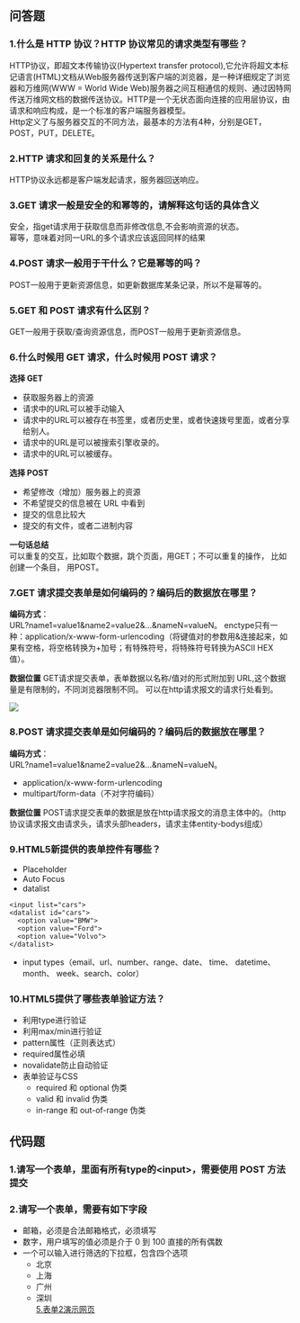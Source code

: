 ## 问答题
### 1.什么是 HTTP 协议？HTTP 协议常见的请求类型有哪些？
HTTP协议，即超文本传输协议(Hypertext transfer protocol),它允许将超文本标记语言(HTML)文档从Web服务器传送到客户端的浏览器，是一种详细规定了浏览器和万维网(WWW = World Wide Web)服务器之间互相通信的规则、通过因特网传送万维网文档的数据传送协议。HTTP是一个无状态面向连接的应用层协议，由请求和响应构成，是一个标准的客户端服务器模型。  
Http定义了与服务器交互的不同方法，最基本的方法有4种，分别是GET，POST，PUT，DELETE。
### 2.HTTP 请求和回复的关系是什么？
HTTP协议永远都是客户端发起请求，服务器回送响应。
### 3.GET 请求一般是安全的和幂等的，请解释这句话的具体含义
安全，指get请求用于获取信息而非修改信息,不会影响资源的状态。  
幂等，意味着对同一URL的多个请求应该返回同样的结果
### 4.POST 请求一般用于干什么？它是幂等的吗？
POST一般用于更新资源信息，如更新数据库某条记录，所以不是幂等的。
### 5.GET 和 POST 请求有什么区别？
GET一般用于获取/查询资源信息，而POST一般用于更新资源信息。  
### 6.什么时候用 GET 请求，什么时候用 POST 请求？  
**选择 GET**
* 获取服务器上的资源
* 请求中的URL可以被手动输入
* 请求中的URL可以被存在书签里，或者历史里，或者快速拨号里面，或者分享给别人。
* 请求中的URL是可以被搜索引擎收录的。
* 请求中的URL可以被缓存。  

**选择 POST**
* 希望修改（增加）服务器上的资源
* 不希望提交的信息被在 URL 中看到
* 提交的信息比较大
* 提交的有文件，或者二进制内容  

**一句话总结**  
可以重复的交互，比如取个数据，跳个页面，用GET；不可以重复的操作， 比如创建一个条目， 用POST。  
### 7.GET 请求提交表单是如何编码的？编码后的数据放在哪里？  
**编码方式**：  
URL?name1=value1&amp;name2=value2&amp;...&amp;nameN=valueN。 
enctype只有一种：application/x-www-form-urlencoding（将键值对的参数用&连接起来，如果有空格，将空格转换为+加号；有特殊符号，将特殊符号转换为ASCII HEX值）。 

**数据位置**
GET请求提交表单，表单数据以名称/值对的形式附加到 URL,这个数据量是有限制的，不同浏览器限制不同。
可以在http请求报文的请求行处看到。    

![](https://work.mafengshe.com/static/upload/article/pic1565977179657.jpg)  
### 8.POST 请求提交表单是如何编码的？编码后的数据放在哪里？  
**编码方式**：  
URL?name1=value1&amp;name2=value2&amp;...&amp;nameN=valueN。  
* application/x-www-form-urlencoding
* multipart/form-data（不对字符编码）

**数据位置**
POST请求提交表单的数据是放在http请求报文的消息主体中的。（http协议请求报文由请求头，请求头部headers，请求主体entity-bodys组成）

### 9.HTML5新提供的表单控件有哪些？  
* Placeholder  
* Auto Focus
* datalist
```
<input list="cars">
<datalist id="cars">
  <option value="BMW">
  <option value="Ford">
  <option value="Volvo">
</datalist>
```
* input types（email、url、number、range、date、 time、 datetime、 month、 week、search、color）  
### 10.HTML5提供了哪些表单验证方法？  
* 利用type进行验证  
* 利用max/min进行验证
* pattern属性（正则表达式）
* required属性必填
* novalidate防止自动验证
* 表单验证与CSS  
   * required 和 optional 伪类
   * valid 和 invalid 伪类
   * in-range 和 out-of-range 伪类  

## 代码题  
### 1.请写一个表单，里面有所有type的&lt;input>，需要使用 POST 方法提交  
### 2.请写一个表单，需要有如下字段  
* 邮箱，必须是合法邮箱格式，必须填写  
* 数字，用户填写的值必须是介于 0 到 100 直接的所有偶数  
* 一个可以输入进行筛选的下拉框，包含四个选项  
   * 北京  
   * 上海  
   * 广州  
   * 深圳  
[5.表单2演示网页](https://zhouxv.github.io/mfs-homework/5.%E8%A1%A8%E5%8D%95%E4%BA%8C/5.%E8%A1%A8%E5%8D%95%E4%BA%8C%E6%BC%94%E7%A4%BA%E7%BD%91%E9%A1%B5.html)
